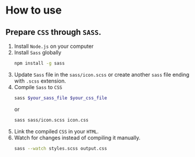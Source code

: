 # How to use
## Prepare `CSS` through `SASS`.
1. Install `Node.js` on your computer
2. Install `Sass` globally
    ```bash
    npm install -g sass
    ```
3. Update `Sass` file in the `sass/icon.scss` or create another `sass` file ending with `.scss` extension.
4. Compile `Sass` to `CSS`
    ```bash
    sass $your_sass_file $your_css_file
    ```
    or
    ```bash
    sass sass/icon.scss icon.css
    ```
5. Link the compiled `CSS` in your `HTML`.
6. Watch for changes instead of compiling it manually.
    ```bash
    sass --watch styles.scss output.css
    ```